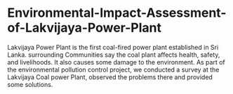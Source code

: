# Environmental-Impact-Assessment-of-Lakvijaya-Power-Plant
  Lakvijaya Power Plant is the first coal-fired power plant established in Sri Lanka. surrounding Communities say the coal plant affects health, safety, and livelihoods. It also causes some damage to the environment. As part of the environmental pollution control project, we conducted a survey at the Lakvijaya Coal power Plant, observed the problems there and provided some solutions.
